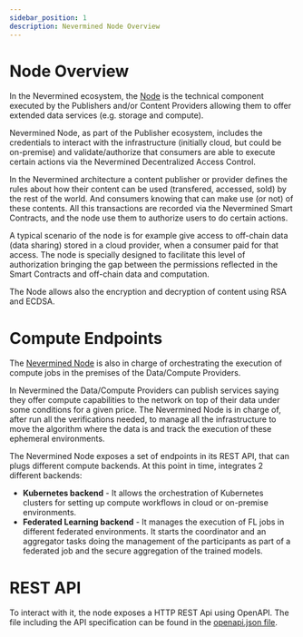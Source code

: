 ```yaml
---
sidebar_position: 1
description: Nevermined Node Overview
---
```


# Node Overview

In the Nevermined ecosystem, the [Node](https://github.com/nevermined-io/node-ts/) is
the technical component executed by the Publishers and/or Content Providers allowing them
to offer extended data services (e.g. storage and compute).

Nevermined Node, as part of the Publisher ecosystem, includes the credentials to interact
with the infrastructure (initially cloud, but could be on-premise) and validate/authorize
that consumers are able to execute certain actions via the Nevermined Decentralized Access Control.

In the Nevermined architecture a content publisher or provider defines the rules about how their
content can be used (transfered, accessed, sold) by the rest of the world. And consumers knowing
that can make use (or not) of these contents. All this transactions are recorded via the
Nevermined Smart Contracts, and the node use them to authorize users to do certain actions.

A typical scenario of the node is for example give access to off-chain data (data sharing)
stored in a cloud provider, when a consumer paid for that access. The node is specially designed
to facilitate this level of authorization bringing the gap between the permissions reflected
in the Smart Contracts and off-chain data and computation.

The Node allows also the encryption and decryption of content using RSA and ECDSA.

# Compute Endpoints

The [Nevermined Node](https://github.com/nevermined-io/node) is also in charge of
 orchestrating the execution of compute jobs in the premises of
 the Data/Compute Providers.

 In Nevermined the Data/Compute Providers can publish services saying they offer
  compute capabilities to the network on top of their data under some conditions
   for a given price. The Nevermined Node is in charge of, after run all the
   verifications needed, to manage all the infrastructure to move
   the algorithm where the data is and track the execution of these ephemeral
   environments.

The Nevermined Node exposes a set of endpoints in its REST API, that can plugs
different compute backends. At this point in time, integrates
2 different backends:

* **Kubernetes backend** - It allows the orchestration of Kubernetes clusters
for setting up compute workflows in cloud or on-premise environments.  
* **Federated Learning backend** - It manages the execution of FL jobs in
different federated environments. It starts the coordinator and an aggregator
tasks doing the management of the participants as part of a federated job and
the secure aggregation of the trained models.

# REST API

To interact with it, the node exposes a HTTP REST Api using OpenAPI. The file including the
API specification can be found in the [openapi.json file](https://github.com/nevermined-io/node-ts/blob/main/docs/openapi.json).
